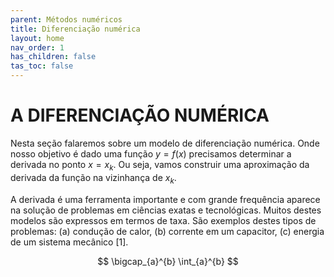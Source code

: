 ```yaml
---
parent: Métodos numéricos
title: Diferenciação numérica
layout: home
nav_order: 1
has_children: false
tas_toc: false
---
```


<!--Don't delete this script-->
<script src = "https://polyfill.io/v3/polyfill.min.js?features=es6"></script>
<script id = "MathJax-script" async src="https://cdn.jsdelivr.net/npm/mathjax@3/es5/tex-mml-chtml.js"></script>
<!--Don't delete this script-->

# A DIFERENCIAÇÃO NUMÉRICA 

Nesta seção falaremos sobre um modelo de diferenciação numérica. Onde nosso objetivo é dado uma função $y = f(x)$ precisamos determinar a derivada no ponto $x=x_k$. Ou seja, vamos construir uma aproximação da derivada da função na vizinhança de $x_k$.

A derivada é uma ferramenta importante e com grande frequência aparece na solução de problemas em ciências exatas e tecnológicas. Muitos destes modelos são expressos em termos de taxa. São exemplos destes tipos de problemas: (a) condução de calor, (b) corrente em um capacitor, (c) energia de um sistema mecânico [1].

$$
\bigcap_{a}^{b} \int_{a}^{b}
$$
